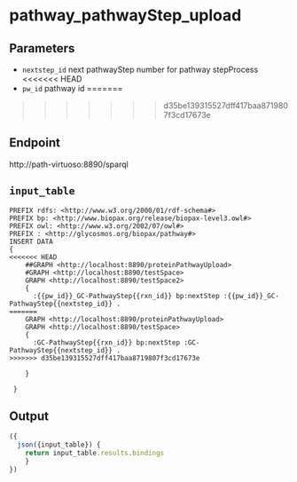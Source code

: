 # pathway_pathwayStep_upload

## Parameters
* `nextstep_id` next pathwayStep number for pathway stepProcess 
<<<<<<< HEAD
* `pw_id` pathway id
=======

>>>>>>> d35be139315527dff417baa8719807f3cd17673e
## Endpoint
http://path-virtuoso:8890/sparql

## `input_table` 

```sparql
PREFIX rdfs: <http://www.w3.org/2000/01/rdf-schema#>
PREFIX bp: <http://www.biopax.org/release/biopax-level3.owl#>
PREFIX owl: <http://www.w3.org/2002/07/owl#>
PREFIX : <http://glycosmos.org/biopax/pathway#>
INSERT DATA
{
<<<<<<< HEAD
    ##GRAPH <http://localhost:8890/proteinPathwayUpload>
    #GRAPH <http://localhost:8890/testSpace>
    GRAPH <http://localhost:8890/testSpace2>      
    { 
      :{{pw_id}}_GC-PathwayStep{{rxn_id}} bp:nextStep :{{pw_id}}_GC-PathwayStep{{nextstep_id}} .
=======
    GRAPH <http://localhost:8890/proteinPathwayUpload>
    GRAPH <http://localhost:8890/testSpace>
    { 
      :GC-PathwayStep{{rxn_id}} bp:nextStep :GC-PathwayStep{{nextstep_id}} .
>>>>>>> d35be139315527dff417baa8719807f3cd17673e
    
    }
     
 }

```
 ## Output

```javascript
({
  json({input_table}) {
    return input_table.results.bindings
    }
})
```   